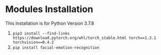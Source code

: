 # Modules Installation
This Installation is for Python Version 3.7.8
1.  ```pip3 install --find-links https://download.pytorch.org/whl/torch_stable.html torch==1.3.1 torchvision==0.4.2```
2. ```pip install facial-emotion-recognition```



